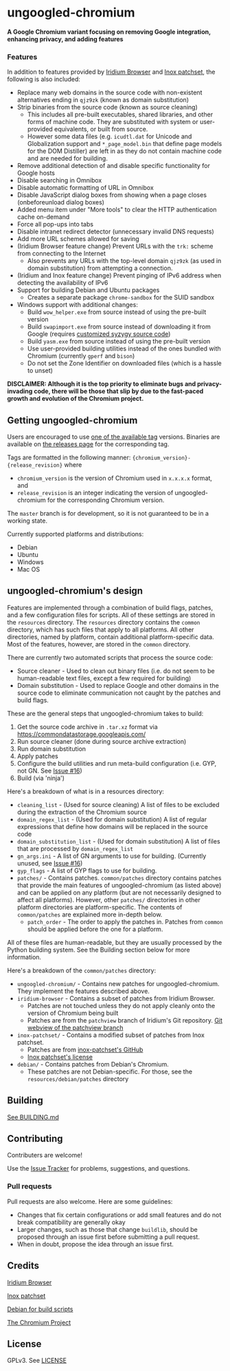 # ungoogled-chromium

**A Google Chromium variant focusing on removing Google integration, enhancing privacy, and adding features**

### Features

In addition to features provided by [Iridium Browser](//iridiumbrowser.de/) and [Inox patchset](//github.com/gcarq/inox-patchset), the following is also included:
* Replace many web domains in the source code with non-existent alternatives ending in `qjz9zk` (known as domain substitution)
* Strip binaries from the source code (known as source cleaning)
    * This includes all pre-built executables, shared libraries, and other forms of machine code. They are substituted with system or user-provided equivalents, or built from source.
    * However some data files (e.g. `icudtl.dat` for Unicode and Globalization support and `*_page_model.bin` that define page models for the DOM Distiller) are left in as they do not contain machine code and are needed for building.
* Remove additional detection of and disable specific functionality for Google hosts
* Disable searching in Omnibox
* Disable automatic formatting of URL in Omnibox
* Disable JavaScript dialog boxes from showing when a page closes (onbeforeunload dialog boxes)
* Added menu item under "More tools" to clear the HTTP authentication cache on-demand
* Force all pop-ups into tabs
* Disable intranet redirect detector (unnecessary invalid DNS requests)
* Add more URL schemes allowed for saving
* (Iridium Browser feature change) Prevent URLs with the `trk:` scheme from connecting to the Internet
    * Also prevents any URLs with the top-level domain `qjz9zk` (as used in domain substitution) from attempting a connection.
* (Iridium and Inox feature change) Prevent pinging of IPv6 address when detecting the availability of IPv6
* Support for building Debian and Ubuntu packages
    * Creates a separate package `chrome-sandbox` for the SUID sandbox
* Windows support with additional changes:
    * Build `wow_helper.exe` from source instead of using the pre-built version
    * Build `swapimport.exe` from source instead of downloading it from Google (requires [customized syzygy source code](https://github.com/Eloston/syzygy))
    * Build `yasm.exe` from source instead of using the pre-built version
    * Use user-provided building utilities instead of the ones bundled with Chromium (currently `gperf` and `bison`)
    * Do not set the Zone Identifier on downloaded files (which is a hassle to unset)

**DISCLAIMER: Although it is the top priority to eliminate bugs and privacy-invading code, there will be those that slip by due to the fast-paced growth and evolution of the Chromium project.**

## Getting ungoogled-chromium

Users are encouraged to use [one of the available tag](//github.com/Eloston/ungoogled-chromium/tags) versions. Binaries are available on [the releases page](//github.com/Eloston/ungoogled-chromium/releases) for the corresponding tag.

Tags are formatted in the following manner: `{chromium_version}-{release_revision}` where

* `chromium_version` is the version of Chromium used in `x.x.x.x` format, and
* `release_revision` is an integer indicating the version of ungoogled-chromium for the corresponding Chromium version.

The `master` branch is for development, so it is not guaranteed to be in a working state.

Currently supported platforms and distributions:
* Debian
* Ubuntu
* Windows
* Mac OS

## ungoogled-chromium's design

Features are implemented through a combination of build flags, patches, and a few configuration files for scripts. All of these settings are stored in the `resources` directory. The `resources` directory contains the `common` directory, which has such files that apply to all platforms. All other directories, named by platform, contain additional platform-specific data. Most of the features, however, are stored in the `common` directory.

There are currently two automated scripts that process the source code:
* Source cleaner - Used to clean out binary files (i.e. do not seem to be human-readable text files, except a few required for building)
* Domain substitution - Used to replace Google and other domains in the source code to eliminate communication not caught by the patches and build flags.

These are the general steps that ungoogled-chromium takes to build:

1. Get the source code archive in `.tar.xz` format via https://commondatastorage.googleapis.com/
2. Run source cleaner (done during source archive extraction)
2. Run domain substitution
2. Apply patches
3. Configure the build utilities and run meta-build configuration (i.e. GYP, not GN. See [Issue #16](//github.com/Eloston/ungoogled-chromium/issues/16))
4. Build (via 'ninja')

Here's a breakdown of what is in a resources directory:
* `cleaning_list` - (Used for source cleaning) A list of files to be excluded during the extraction of the Chromium source
* `domain_regex_list` - (Used for domain substitution) A list of regular expressions that define how domains will be replaced in the source code
* `domain_substitution_list` - (Used for domain substitution) A list of files that are processed by `domain_regex_list`
* `gn_args.ini` - A list of GN arguments to use for building. (Currently unused, see [Issue #16](//github.com/Eloston/ungoogled-chromium/issues/16))
* `gyp_flags` - A list of GYP flags to use for building.
* `patches/` - Contains patches. `common/patches` directory contains patches that provide the main features of ungoogled-chromium (as listed above) and can be applied on any platform (but are not necessarily designed to affect all platforms). However, other `patches/` directories in other platform directories are platform-specific. The contents of `common/patches` are explained more in-depth below.
    * `patch_order` - The order to apply the patches in. Patches from `common` should be applied before the one for a platform.

All of these files are human-readable, but they are usually processed by the Python building system. See the Building section below for more information.

Here's a breakdown of the `common/patches` directory:
* `ungoogled-chromium/` - Contains new patches for ungoogled-chromium. They implement the features described above.
* `iridium-browser` - Contains a subset of patches from Iridium Browser.
    * Patches are not touched unless they do not apply cleanly onto the version of Chromium being built
    * Patches are from the `patchview` branch of Iridium's Git repository. [Git webview of the patchview branch](//git.iridiumbrowser.de/cgit.cgi/iridium-browser/?h=patchview)
* `inox-patchset/` - Contains a modified subset of patches from Inox patchset.
    * Patches are from [inox-patchset's GitHub](//github.com/gcarq/inox-patchset)
    * [Inox patchset's license](//github.com/gcarq/inox-patchset/blob/master/LICENSE)
* `debian/` - Contains patches from Debian's Chromium.
    * These patches are not Debian-specific. For those, see the `resources/debian/patches` directory

## Building

[See BUILDING.md](BUILDING.md)

## Contributing

Contributers are welcome!

Use the [Issue Tracker](//github.com/Eloston/ungoogled-chromium/issues) for problems, suggestions, and questions.

### Pull requests

Pull requests are also welcome. Here are some guidelines:
* Changes that fix certain configurations or add small features and do not break compatibility are generally okay
* Larger changes, such as those that change `buildlib`, should be proposed through an issue first before submitting a pull request.
* When in doubt, propose the idea through an issue first.

## Credits

[Iridium Browser](//iridiumbrowser.de/)

[Inox patchset](//github.com/gcarq/inox-patchset)

[Debian for build scripts](//tracker.debian.org/pkg/chromium-browser)

[The Chromium Project](//www.chromium.org/)

## License

GPLv3. See [LICENSE](LICENSE)
